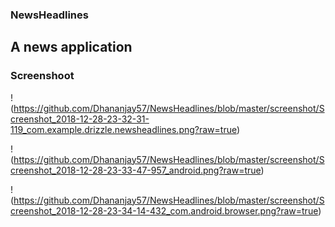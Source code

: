 ### NewsHeadlines
## A news application  

### Screenshoot
!(https://github.com/Dhananjay57/NewsHeadlines/blob/master/screenshot/Screenshot_2018-12-28-23-32-31-119_com.example.drizzle.newsheadlines.png?raw=true)

!(https://github.com/Dhananjay57/NewsHeadlines/blob/master/screenshot/Screenshot_2018-12-28-23-33-47-957_android.png?raw=true)

!(https://github.com/Dhananjay57/NewsHeadlines/blob/master/screenshot/Screenshot_2018-12-28-23-34-14-432_com.android.browser.png?raw=true)
